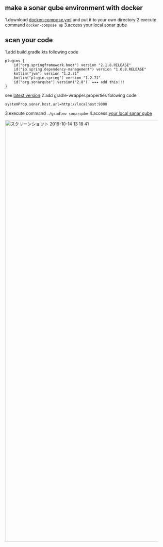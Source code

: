 ## make a sonar qube environment with docker
1.download [docker-compose.yml](https://github.com/kazumaz/sonar-qube/blob/master/docker-compose.yml) and put it to your own directory
2.execute command `docker-compose up`
3.access [your local sonar qube](http://localhost:9000/) 

## scan your code
1.add build.gradle.kts following code

```
plugins {
	id("org.springframework.boot") version "2.1.8.RELEASE"
	id("io.spring.dependency-management") version "1.0.8.RELEASE"
	kotlin("jvm") version "1.2.71"
	kotlin("plugin.spring") version "1.2.71"
	id("org.sonarqube").version("2.8")  ★★★ add this!!!
}
```
see [latest version](https://plugins.gradle.org/plugin/org.sonarqube)
2.add gradle-wrapper.properties  folowing code
```
systemProp.sonar.host.url=http://localhost:9000
```
3.execute command `./gradlew sonarqube`
4.access [your local sonar qube](http://localhost:9000/) 
 
<img width="1389" alt="スクリーンショット 2019-10-14 13 18 41" src="https://user-images.githubusercontent.com/17084684/66729274-4bb93200-ee85-11e9-8b61-85b9db46aec9.png">
